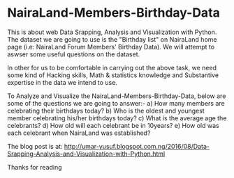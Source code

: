 # NairaLand-Members-Birthday-Data

This is about web Data Srapping, Analysis and Visualization with Python. 
The dataset we are going to use is the "Birthday list" on NairaLand home page (i.e: NairaLand Forum Members' Birthday Data).
We will attempt to aswser some useful questions on the dataset.

In other for us to be comfortable in carrying out the above task,
we need some kind of Hacking skills, Math & statistics knowledge and Substantive expertise in the data we intend to use.

To Analyze and Visualize the NairaLand-Members-Birthday-Data, below are some of the questions we are going to answer:-
a) How many members are celebrating their birthdays today?
b) Who is the oldest and youngest member celebrating his/her birthdays today?
c) What is the average age the celebrants?
d) How old will each celebrant be in 10years?
e) How old was each celebrant when NairaLand was established?

The blog post is at: http://umar-yusuf.blogspot.com.ng/2016/08/Data-Srapping-Analysis-and-Visualization-with-Python.html

Thanks for reading
